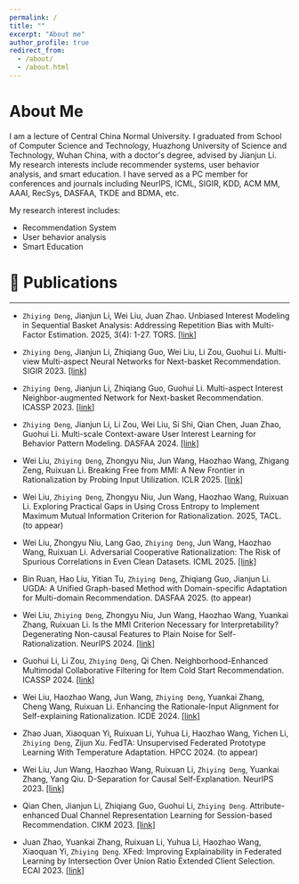 ```yaml
---
permalink: /
title: ""
excerpt: "About me"
author_profile: true
redirect_from: 
  - /about/
  - /about.html
---
```


# About Me
I am a lecture of Central China Normal University.
I graduated from School of Computer Science and Technology, Huazhong University of Science and Technology, Wuhan China, with a doctor's degree, advised by Jianjun Li.
My research interests include recommender systems, user behavior analysis, and smart education. 
I have served as a PC member for conferences and journals including NeurIPS, ICML, SIGIR, KDD, ACM MM, AAAI, RecSys, DASFAA, TKDE and BDMA, etc.




My research interest includes:
- Recommendation System
- User behavior analysis
- Smart Education


# 📝 Publications
---

- `Zhiying Deng`, Jianjun Li, Wei Liu, Juan Zhao. Unbiased Interest Modeling in Sequential Basket Analysis: Addressing Repetition Bias with Multi-Factor Estimation. 2025, 3(4): 1-27. TORS.
[[link]](https://dl.acm.org/doi/full/10.1145/3718100)

- `Zhiying Deng`, Jianjun Li, Zhiqiang Guo, Wei Liu, Li Zou, Guohui Li. Multi-view Multi-aspect Neural Networks for Next-basket Recommendation. SIGIR 2023.
[[link]](https://dl.acm.org/doi/abs/10.1145/3539618.3591738)

- `Zhiying Deng`, Jianjun Li, Zhiqiang Guo, Guohui Li. Multi-aspect Interest Neighbor-augmented Network for Next-basket Recommendation. ICASSP 2023.
[[link]](https://ieeexplore.ieee.org/abstract/document/10095063)

- `Zhiying Deng`, Jianjun Li, Li Zou, Wei Liu, Si Shi, Qian Chen, Juan Zhao, Guohui Li. Multi-scale Context-aware User Interest Learning for Behavior Pattern Modeling. DASFAA 2024.
[[link]](https://link.springer.com/chapter/10.1007/978-981-97-5555-4_23)

- Wei Liu, `Zhiying Deng`, Zhongyu Niu, Jun Wang, Haozhao Wang, Zhigang Zeng, Ruixuan Li. Breaking Free from MMI: A New Frontier in Rationalization by Probing Input Utilization. ICLR 2025.
[[link]](https://openreview.net/forum?id=WZ0s2smcKP)

- Wei Liu, `Zhiying Deng`, Zhongyu Niu, Jun Wang, Haozhao Wang, Ruixuan Li. Exploring Practical Gaps in Using Cross Entropy to Implement Maximum Mutual Information Criterion for Rationalization. 2025, TACL.
(to appear)

- Wei Liu, Zhongyu Niu, Lang Gao, `Zhiying Deng`, Jun Wang, Haozhao Wang, Ruixuan Li. Adversarial Cooperative Rationalization: The Risk of Spurious Correlations in Even Clean Datasets. ICML 2025.
[[link]](https://arxiv.org/abs/2505.02118)

- Bin Ruan, Hao Liu, Yitian Tu, `Zhiying Deng`, Zhiqiang Guo, Jianjun Li. UGDA: A Unified Graph-based Method with Domain-specific Adaptation for Multi-domain Recommendation. DASFAA 2025.
(to appear)

- Wei Liu, `Zhiying Deng`, Zhongyu Niu, Jun Wang, Haozhao Wang, Yuankai Zhang, Ruixuan Li. Is the MMI Criterion Necessary for Interpretability? Degenerating Non-causal Features to Plain Noise for Self-Rationalization. NeurIPS 2024.
[[link]](https://openreview.net/forum?id=eAqcVZx30k)

- Guohui Li, Li Zou, `Zhiying Deng`, Qi Chen. Neighborhood-Enhanced Multimodal Collaborative Filtering for Item Cold Start Recommendation. ICASSP 2024.
[[link]](https://ieeexplore.ieee.org/abstract/document/10446911)

- Wei Liu, Haozhao Wang, Jun Wang, `Zhiying Deng`, Yuankai Zhang, Cheng Wang, Ruixuan Li. Enhancing the Rationale-Input Alignment for Self-explaining Rationalization. ICDE 2024.
[[link]](https://ieeexplore.ieee.org/abstract/document/10597999)

- Zhao Juan, Xiaoquan Yi, Ruixuan Li, Yuhua Li, Haozhao Wang, Yichen Li, `Zhiying Deng`, Zijun Xu. FedTA: Unsupervised Federated Prototype Learning With Temperature Adaptation. HPCC 2024.
(to appear)

- Wei Liu, Jun Wang, Haozhao Wang, Ruixuan Li, `Zhiying Deng`,  Yuankai Zhang, Yang Qiu. D-Separation for Causal Self-Explanation. NeurIPS 2023.
[[link]](https://proceedings.neurips.cc/paper_files/paper/2023/hash/87e82678c0d6e5b729398426f82e9af6-Abstract-Conference.html)

- Qian Chen, Jianjun Li, Zhiqiang Guo, Guohui Li, `Zhiying Deng`. Attribute-enhanced Dual Channel Representation Learning for Session-based Recommendation. CIKM 2023.
[[link]](https://dl.acm.org/doi/abs/10.1145/3583780.3615245)

- Juan Zhao, Yuankai Zhang, Ruixuan Li, Yuhua Li, Haozhao Wang, Xiaoquan Yi, `Zhiying Deng`. XFed: Improving Explainability in Federated Learning by Intersection Over Union Ratio Extended Client Selection. ECAI 2023.
[[link]](https://ebooks.iospress.nl/doi/10.3233/FAIA230628)


<script type="text/javascript" id="clustrmaps" src="//clustrmaps.com/map_v2.js?d=8INhX996TdJuYFL5C5_SVHCyjYE226E_Xymuea4dooU&cl=ffffff&w=a"></script>
